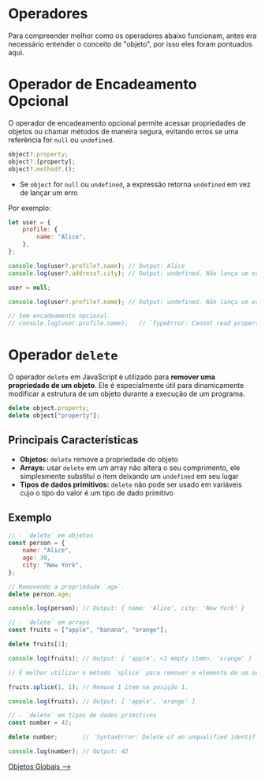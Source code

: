 # Operadores

Para compreender melhor como os operadores abaixo funcionam, antes era necessário entender o conceito de "objeto", por isso eles foram pontuados aqui.

# Operador de Encadeamento Opcional

O operador de encadeamento opcional permite acessar propriedades de objetos ou chamar métodos de maneira segura, evitando erros se uma referência for `null` ou `undefined`.

```JavaScript
object?.property;
object?.[property];
object?.method?.();
```

- Se  `object` for `null` ou `undefined`, a expressão retorna `undefined` em vez de lançar um erro

Por exemplo:

```JavaScript
let user = {
    profile: {
        name: "Alice",
    },
};

console.log(user?.profile?.name); // Output: Alice
console.log(user?.address?.city); // Output: undefined. Não lança um erro.

user = null;

console.log(user?.profile?.name); // Output: undefined. Não lança um erro.

// Sem encadeamento opcional.
// console.log(user.profile.name);   // `TypeError: Cannot read properties of null (reading 'profile')`
```

# Operador `delete`

O operador `delete` em JavaScript é utilizado para **remover uma propriedade de um objeto**. Ele é especialmente útil para dinamicamente modificar a estrutura de um objeto durante a execução de um programa.

```JavaScript
delete object.property;
delete object["property"];
```

## Principais Características

- **Objetos:** `delete` remove a propriedade do objeto
- **Arrays:** usar `delete` em um array não altera o seu comprimento, ele simplesmente substitui o item deixando um `undefined` em seu lugar
- **Tipos de dados primitivos:** `delete` não pode ser usado em variáveis cujo o tipo do valor é um tipo de dado primitivo

## Exemplo

```JavaScript
// - `delete` em objetos
const person = {
    name: "Alice",
    age: 30,
    city: "New York",
};

// Removendo a propriedade `age`.
delete person.age;

console.log(person); // Output: { name: 'Alice', city: 'New York' }

// - `delete` em arrays
const fruits = ["apple", "banana", "orange"];

delete fruits[1];

console.log(fruits); // Output: [ 'apple', <1 empty item>, 'orange' ]

// É melhor utilizar o método `splice` para remover o elemento de um array, pois ele não deixa um `undefined` no lugar do item a ser removido, além de também alterar o comprimento do array.

fruits.splice(1, 1); // Remove 1 item na posição 1.

console.log(fruits); // Output: [ 'apple', 'orange' ]

// - `delete` em tipos de dados primitivos
const number = 42;

delete number;       // `SyntaxError: Delete of an unqualified identifier in strict mode` em ESM.

console.log(number); // Output: 42
```

[Objetos Globais -->](./objetos-globais.md)